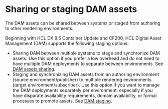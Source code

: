 # Sharing or staging DAM assets

The DAM assets can be shared between systems or staged from authoring to other rendering environments. 

Beginning with HCL DX 9.5 Container Update and CF200, HCL Digital Asset Management \(DAM\) supports the following staging options:

-   Sharing DAM between multiple systems to stage and synchronize DAM assets. Use this option if you prefer a low overhead and do not need to have multiple DAM deployments to separate between environments. See [DAM assets sharing](../staging_dam/dam_staging_to_production.md).
-   Staging and synchronizing DAM assets from an authoring environment \(source environment/publisher\) to multiple rendering environments \(target environment/subscriber\). Use this option if you want to manage the DAM deployments separately per environment, especially if you have disparate availability requirements, domain availability, or formal processes to promote assets. See [DAM staging](dam_subscription_staging.md).



